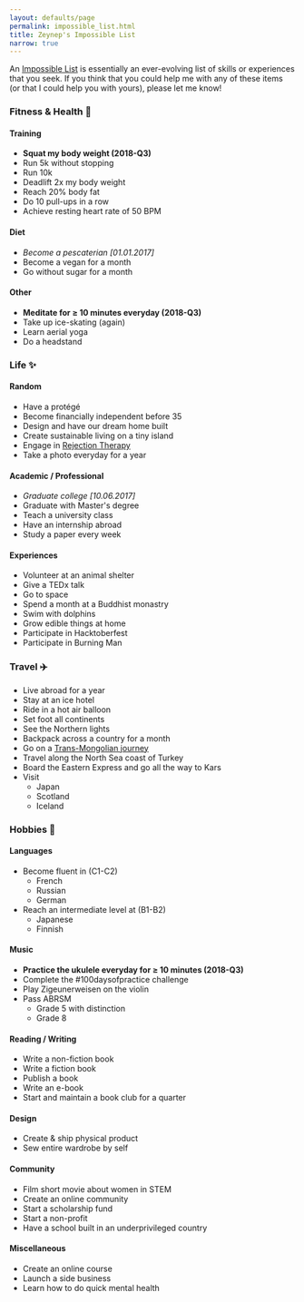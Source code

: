 ```yaml
---
layout: defaults/page
permalink: impossible_list.html
title: Zeynep's Impossible List
narrow: true
---
```


An [Impossible List](https://impossiblehq.com/impossible-list/) is essentially an ever-evolving list of skills or experiences that you seek. If you think that you could help me with any of these items (or that I could help you with yours), please let me know!

### Fitness & Health :bicyclist:

#### Training

* __Squat my body weight (2018-Q3)__
* Run 5k without stopping
* Run 10k
* Deadlift 2x my body weight
* Reach 20% body fat
* Do 10 pull-ups in a row
* Achieve resting heart rate of 50 BPM

#### Diet

* _Become a pescaterian [01.01.2017]_
* Become a vegan for a month
* Go without sugar for a month

#### Other

* __Meditate for ≥ 10 minutes everyday (2018-Q3)__
* Take up ice-skating (again)
* Learn aerial yoga
* Do a headstand

### Life :sparkles:

#### Random

* Have a protégé
* Become financially independent before 35
* Design and have our dream home built
* Create sustainable living on a tiny island
* Engage in [Rejection Therapy](https://www.rejectiontherapy.com/100-days-of-rejection-therapy/)
* Take a photo everyday for a year

#### Academic / Professional

* _Graduate college [10.06.2017]_
* Graduate with Master's degree
* Teach a university class
* Have an internship abroad
* Study a paper every week

#### Experiences

* Volunteer at an animal shelter
* Give a TEDx talk
* Go to space
* Spend a month at a Buddhist monastry
* Swim with dolphins
* Grow edible things at home
* Participate in Hacktoberfest
* Participate in Burning Man

### Travel :airplane:

* Live abroad for a year
* Stay at an ice hotel
* Ride in a hot air balloon
* Set foot all continents
* See the Northern lights
* Backpack across a country for a month
* Go on a [Trans-Mongolian journey](http://www.trans-siberia.com/my1997tour.html)
* Travel along the North Sea coast of Turkey
* Board the Eastern Express and go all the way to Kars
* Visit
  * Japan
  * Scotland
  * Iceland

### Hobbies :musical_score:

#### Languages

* Become fluent in (C1-C2)
  * French
  * Russian
  * German
* Reach an intermediate level at (B1-B2)
  * Japanese
  * Finnish

#### Music

* __Practice the ukulele everyday for ≥ 10 minutes (2018-Q3)__
* Complete the #100daysofpractice challenge
* Play Zigeunerweisen on the violin
* Pass ABRSM
  * Grade 5 with distinction
  * Grade 8

#### Reading / Writing

* Write a non-fiction book
* Write a fiction book
* Publish a book
* Write an e-book
* Start and maintain a book club for a quarter

#### Design

* Create & ship physical product
* Sew entire wardrobe by self

#### Community

* Film short movie about women in STEM
* Create an online community
* Start a scholarship fund
* Start a non-profit
* Have a school built in an underprivileged country

#### Miscellaneous

* Create an online course
* Launch a side business
* Learn how to do quick mental health
